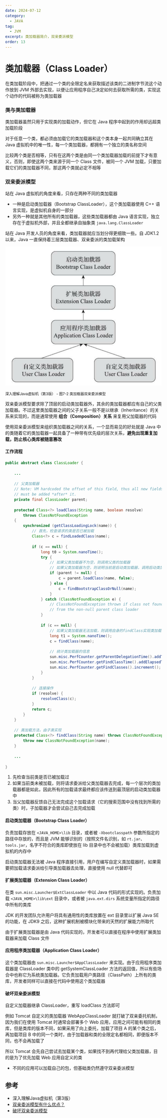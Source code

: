 ```yaml
---
date: 2024-07-12
category:
  - JAVA
tag:
  - JVM
excerpt: 类加载器简介，双亲委派模型
order: 13
---
```


# 类加载器（Class Loader）

在类加载阶段中，把通过一个类的全限定名来获取描述该类的二进制字节流这个动作放到 JVM 外部去实现，以便让应用程序自己决定如何去获取所需的类，实现这个动作的代码被称为类加载器

### 类与类加载器

类加载器虽然只用于实现类的加载动作，但它在 Java 程序中起到的作用却远超类加载阶段

对于任意一个类，都必须由加载它的类加载器和这个类本身一起共同确立其在 Java 虚拟机中的唯一性，每一个类加载器，都拥有一个独立的类名称空间

比较两个类是否相等，只有在这两个类是由同一个类加载器加载的前提下才有意义，否则，即使这两个类来源于同一个 Class 文件，被同一个 JVM 加载，只要加载它们的类加载器不同，那这两个类就必定不相等

### 双亲委派模型

站在 Java 虚拟机的角度来看，只存在两种不同的类加载器

- 一种是启动类加载器（Bootstrap ClassLoader），这个类加载器使用 C++ 语言实现，是虚拟机自身的一部分
- 另外一种就是其他所有的类加载器，这些类加载器都由 Java 语言实现，独立存在于虚拟机外部，并且全都继承自抽象类 `java.lang.ClassLoader`

站在 Java 开发人员的角度来看，类加载器就应当划分得更细致一些。自 JDK1.2 以来，Java 一直保持着三层类加载器、双亲委派的类加载架构

![](./md.assets/class_loader.png)

<small>深入理解Java虚拟机（第3版） - 图7-2 类加载器双亲委派模型</small>

双亲委派模型要求除了顶层的启动类加载器外，其余的类加载器都应有自己的父类加载器。不过这里类加载器之间的父子关系一般不是以继承（Inheritance）的关系来实现的，而是通常使用 **组合（Composition）关系** 来复用父加载器的代码

使用双亲委派模型来组织类加载器之间的关系，一个显而易见的好处就是 Java 中的类随着它的类加载器一起具备了一种带有优先级的层次关系，**避免出现重复加载，防止核心类库被随意篡改**

#### 工作流程

```java
public abstract class ClassLoader {

    ...

    // 父类加载器
    // Note: VM hardcoded the offset of this field, thus all new fields
    // must be added *after* it.
    private final ClassLoader parent;

    protected Class<?> loadClass(String name, boolean resolve)
        throws ClassNotFoundException
    {
        synchronized (getClassLoadingLock(name)) {
            // 首先，检查请求的类是否已被加载
            Class<?> c = findLoadedClass(name);
            
            if (c == null) {
                long t0 = System.nanoTime();
                try {
                    // 如果父类加载器不为空，则调用父类的加载器
                    // 如果父类加载器为空，则说明当前是启动类加载器，调用启动类加载器
                    if (parent != null) {
                        c = parent.loadClass(name, false);
                    } else {
                        c = findBootstrapClassOrNull(name);
                    }
                } catch (ClassNotFoundException e) {
                    // ClassNotFoundException thrown if class not found
                    // from the non-null parent class loader
                }

                if (c == null) {
                    // 如果父类加载器无法加载，则调用自身的findClass实现类加载
                    long t1 = System.nanoTime();
                    c = findClass(name);

                    // 统计类加载器的信息
                    sun.misc.PerfCounter.getParentDelegationTime().addTime(t1 - t0);
                    sun.misc.PerfCounter.getFindClassTime().addElapsedTimeFrom(t1);
                    sun.misc.PerfCounter.getFindClasses().increment();
                }
            }

            // 连接操作
            if (resolve) {
                resolveClass(c);
            }
            return c;
        }
    }

    // 类加载方法，由子类实现
    protected Class<?> findClass(String name) throws ClassNotFoundException {
        throw new ClassNotFoundException(name);
    }

    ...

}
```

1. 先检查当前类是否已被加载过
2. 如果当前类未被加载，则将请求委派给父类加载器去完成，每一个层次的类加载器都是如此，因此所有的加载请求最终都应该传送到最顶层的启动类加载器中
3. 当父加载器反馈自己无法完成这个加载请求（它的搜索范围中没有找到所需的类）时，子加载器才会尝试自己去完成加载

#### 启动类加载器（Bootstrap Class Loader）

负责加载存放在 `<JAVA_HOME>\lib` 目录，或者被 `-Xbootclasspath` 参数所指定的路径中存放的，而且是 JVM 能够识别的（按照文件名识别，如 `rt.jar`、`tools.jar`，名字不符合的类库即使放在 lib 目录中也不会被加载）类库加载到虚拟机的内存中

启动类加载器无法被 Java 程序直接引用，用户在编写自定义类加载器时，如果需要把加载请求委派给引导类加载器去处理，直接使用 null 代替即可

#### 扩展类加载器（Extension Class Loader）

在类 `sun.misc.Launcher$ExtClassLoader` 中以 Java 代码的形式实现的。负责加载 `<JAVA_HOME>\lib\ext` 目录中，或者被 `java.ext.dirs` 系统变量所指定的路径中所有的类库

JDK 的开发团队允许用户将具有通用性的类库放置在 ext 目录里以扩展 Java SE 的功能，在 JDK9 之后，这种扩展机制被模块化带来的天然的扩展能力所取代

由于扩展类加载器是由 Java 代码实现的，开发者可以直接在程序中使用扩展类加载器来加载 Class 文件

#### 应用程序类加载器（Application Class Loader）

这个类加载器由 `sun.misc.Launcher$AppClassLoader` 来实现。由于应用程序类加载器是 ClassLoader 类中的 getSystemClassLoader 方法的返回值，所以有些场合中也称它为系统类加载器。它负责加载用户类路径（ClassPath）上所有的类库，开发者同样可以直接在代码中使用这个类加载器

#### 破坏双亲委派模型

自定义加载器继承 ClassLoader，重写 loadClass 方法即可

例如 Tomcat 自定义的类加载器 WebAppClassLoader 就打破了双亲委托机制，因为我们在使用 Tomcat 时通常会部署多个 Web 应用，应用之间可能有相同的类库，但是类库的版本不同，如果采用了向上委托，加载了项目 A 的某个类之后，再加载项目 B 中的同一个类时，由于加载器和类的全限定名都相同，即便版本不同，也不会再加载了

所以 Tomcat 会先自己尝试去加载某个类，如果找不到再代理给父类加载器，目的是为了优先加载 Web 应用自定义的类

- 不同的应用可以加载自己的包，但基础类仍然遵守双亲委派模型

## 参考

- 深入理解Java虚拟机（第3版）
- [双亲委派模型有什么优点？](https://www.zhihu.com/question/315563427/answer/3221815890)
- [破坏双亲委派模型](https://lfool.github.io/LFool-Notes/java/%E7%A0%B4%E5%9D%8F%E5%8F%8C%E4%BA%B2%E5%A7%94%E6%B4%BE%E6%A8%A1%E5%9E%8B.html)
